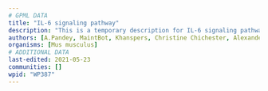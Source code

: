 ```yaml
---
# GPML DATA
title: "IL-6 signaling pathway"
description: "This is a temporary description for IL-6 signaling pathway"
authors: [A.Pandey, MaintBot, Khanspers, Christine Chichester, AlexanderPico, Eweitz]
organisms: [Mus musculus]
# ADDITIONAL DATA
last-edited: 2021-05-23
communities: []
wpid: "WP387"
---
```

